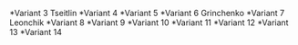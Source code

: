 *Variant 3 Tseitlin
*Variant 4
*Variant 5
*Variant 6 Grinchenko
*Variant 7 Leonchik
*Variant 8
*Variant 9
*Variant 10
*Variant 11
*Variant 12
*Variant 13
*Variant 14
